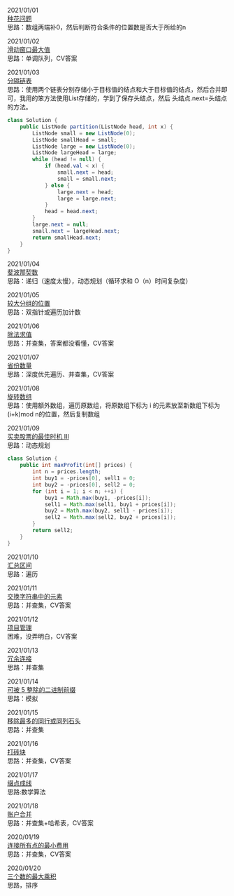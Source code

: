 2021/01/01  
[种花问题](https://leetcode-cn.com/problems/can-place-flowers/)  
思路：数组两端补0，然后判断符合条件的位置数是否大于所给的n

2021/01/02  
[滑动窗口最大值](https://leetcode-cn.com/problems/sliding-window-maximum/)  
思路：单调队列，CV答案

2021/01/03  
[分隔链表](https://leetcode-cn.com/problems/partition-list/)  
思路：使用两个链表分别存储小于目标值的结点和大于目标值的结点，然后合并即可，我用的笨方法使用List存储的，学到了保存头结点，然后 头结点.next=头结点 的方法。
```java
class Solution {
    public ListNode partition(ListNode head, int x) {
        ListNode small = new ListNode(0);
        ListNode smallHead = small;
        ListNode large = new ListNode(0);
        ListNode largeHead = large;
        while (head != null) {
            if (head.val < x) {
                small.next = head;
                small = small.next;
            } else {
                large.next = head;
                large = large.next;
            }
            head = head.next;
        }
        large.next = null;
        small.next = largeHead.next;
        return smallHead.next;
    }
}
```

2021/01/04  
[斐波那契数](https://leetcode-cn.com/problems/fibonacci-number/)  
思路：递归（速度太慢），动态规划（循环求和 O（n）时间复杂度）

2021/01/05  
[较大分组的位置](https://leetcode-cn.com/problems/positions-of-large-groups/)  
思路：双指针或遍历加计数  

2021/01/06  
[除法求值](https://leetcode-cn.com/problems/evaluate-division/)  
思路：并查集，答案都没看懂，CV答案  

2021/01/07  
[省份数量](https://leetcode-cn.com/problems/number-of-provinces/)  
思路：深度优先遍历、并查集，CV答案

2021/01/08  
[旋转数组](https://leetcode-cn.com/problems/rotate-array/)   
思路：使用额外数组，遍历原数组，将原数组下标为 i 的元素放至新数组下标为 (i+k)mod n的位置，然后复制数组

2021/01/09  
[买卖股票的最佳时机 III](https://leetcode-cn.com/problems/best-time-to-buy-and-sell-stock-iii/)  
思路：动态规划  
```java 
class Solution {
    public int maxProfit(int[] prices) {
        int n = prices.length;
        int buy1 = -prices[0], sell1 = 0;
        int buy2 = -prices[0], sell2 = 0;
        for (int i = 1; i < n; ++i) {
            buy1 = Math.max(buy1, -prices[i]);
            sell1 = Math.max(sell1, buy1 + prices[i]);
            buy2 = Math.max(buy2, sell1 - prices[i]);
            sell2 = Math.max(sell2, buy2 + prices[i]);
        }
        return sell2;
    }
}
```
2021/01/10  
[汇总区间](https://leetcode-cn.com/problems/summary-ranges/)  
思路：遍历

2021/01/11  
[交换字符串中的元素](https://leetcode-cn.com/problems/smallest-string-with-swaps/)  
思路：并查集，CV答案

2021/01/12  
[项目管理](https://leetcode-cn.com/problems/sort-items-by-groups-respecting-dependencies/)  
困难，没弄明白，CV答案

2021/01/13  
[冗余连接](https://leetcode-cn.com/problems/redundant-connection/)  
思路：并查集  

2021/01/14  
[可被 5 整除的二进制前缀](https://leetcode-cn.com/problems/binary-prefix-divisible-by-5/)  
思路：模拟

2021/01/15  
[ 移除最多的同行或同列石头](https://leetcode-cn.com/problems/most-stones-removed-with-same-row-or-column/)  
思路：并查集

2021/01/16  
[打砖块](https://leetcode-cn.com/problems/bricks-falling-when-hit/)  
思路：并查集，CV答案  

2021/01/17  
[缀点成线](https://leetcode-cn.com/problems/check-if-it-is-a-straight-line/)  
思路:数学算法

2021/01/18  
[账户合并](https://leetcode-cn.com/problems/accounts-merge/)  
思路：并查集+哈希表，CV答案

2020/01/19  
[连接所有点的最小费用](https://leetcode-cn.com/problems/min-cost-to-connect-all-points/)  
思路：并查集，CV答案  

2020/01/20  
[三个数的最大乘积](https://leetcode-cn.com/problems/maximum-product-of-three-numbers/)  
思路，排序  

